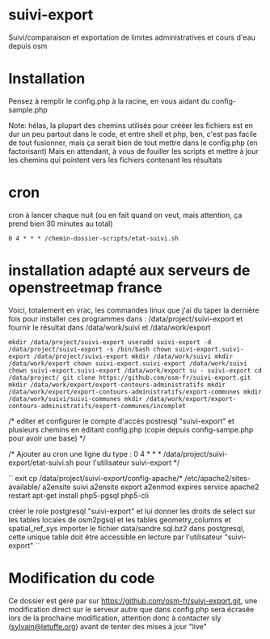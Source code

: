 suivi-export
============

Suivi/comparaison et exportation de limites administratives et cours d'eau depuis osm

Installation
============

Pensez à remplir le config.php à la racine, en vous aidant du config-sample.php

Note: hélas, la plupart des chemins utilisés pour crééer les fichiers est en dur un peu partout dans le code, et entre shell et php, ben, c'est pas facile de 
tout fusionner, mais ça serait bien de tout mettre dans le config.php (en factorisant)
Mais en attendant, à vous de fouiller les scripts et mettre à jour les chemins qui pointent vers les fichiers contenant les résultats

cron
====
cron à lancer chaque nuit (ou en fait quand on veut, mais attention, ça prend bien 30 minutes au total)

``
0 4 * * * /chemin-dossier-scripts/etat-suivi.sh
``

installation adapté aux serveurs de openstreetmap france 
========================================================
Voici, totalement en vrac, les commandes linux que j'ai du taper la dernière fois pour installer ces programmes dans :
/data/project/suivi-export
et fournir le résultat dans 
/data/work/suivi
et
/data/work/export

``
mkdir /data/project/suivi-export
useradd suivi-export -d /data/project/suivi-export -s /bin/bash
chown suivi-export.suivi-export /data/project/suivi-export
mkdir /data/work/suivi
mkdir /data/work/export
chown suivi-export.suivi-export /data/work/suivi
chown suivi-export.suivi-export /data/work/export
su - suivi-export
cd /data/project/
git clone https://github.com/osm-fr/suivi-export.git
mkdir /data/work/export/export-contours-administratifs
mkdir /data/work/export/export-contours-administratifs/export-communes
mkdir /data/work/suivi/suivi-communes
mkdir /data/work/export/export-contours-administratifs/export-communes/incomplet
``

/* 
editer et configurer le compte d'accès postresql "suivi-export" et plusieurs chemins en éditant config.php 
(copie depuis config-sampe.php pour avoir une base)
*/

/*
Ajouter au cron une ligne du type :
0 4 * * * /data/project/suivi-export/etat-suivi.sh
pour l'utilisateur suivi-export
*/


``
exit
cp /data/project/suivi-export/config-apache/* /etc/apache2/sites-available/
a2ensite suivi
a2ensite export
a2enmod expires
service apache2 restart
apt-get install php5-pgsql php5-cli

créer le role postgresql "suivi-export" et lui donner les droits de select sur les tables locales de osm2pgsql et les tables geometry_columns et spatial_ref_sys
importer le fichier data/sandre.sql.bz2 dans postgresql, cette unique table doit être accessible en lecture par l'utilisateur "suivi-export" 
``


Modification du code
====================
Ce dossier est géré par sur https://github.com/osm-fr/suivi-export.git, une modification direct sur le serveur autre que dans config.php sera écrasée lors de la
prochaine modification, attention donc à contacter sly (sylvain@letuffe.org) avant de tenter des mises à jour "live"